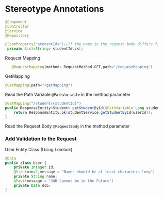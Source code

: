 # Stereotype Annotations
```java
@Component 
@Controller 
@Service
@Repository
```


```java
@JsonProperty("studentIds")//If the name in the request body differs from variable name
 private List<String> studentIdList;
```

Request Mapping
```java
   @RequestMapping(method= RequestMethod.GET,path="/requestMapping")
```

GetMapping
```java
@GetMapping(path="/getMapping")
```


Read the Path Variable
`@PathVariable` in the method parameter

```java
@GetMapping("/student/{studentId}")
public ResponseEntity<Student> getStudentById(@PathVariable Long studentId) {
    return ResponseEntity.ok(studentService.getStudentById(userId));
}
```

Read the Request Body
`@RequestBody` in the method parameter


### Add Validation to the Request

User Entity Class (Using Lombok)
```java
@Data
public class User {
	private Integer id;
	@Size(min=2,message = "Names should be at least characters long")
	private String name;
	@Past(message = "DOB Cannot be in the Future")
	private Date dob;
}
```